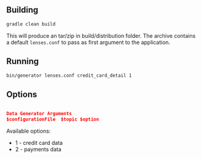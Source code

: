Building
--------

```bash
gradle clean build
```

This will produce an tar/zip in build/distribution folder. 
The archive contains a default `lenses.conf` to pass as first argument to the application.


Running
-------

```bash
bin/generator lenses.conf credit_card_detail 1
``` 


Options
-------
```json

Data Generator Arguments
$configurationFile  $topic $option
```

Available options:
 - 1 -  credit card data
 - 2 -  payments data


